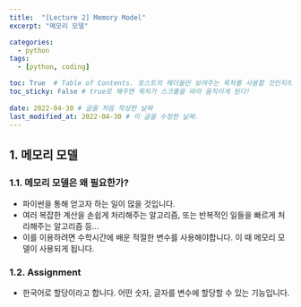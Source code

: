 ```yaml
---
title:  "[Lecture 2] Memory Model"
excerpt: "메모리 모델"

categories:
  - python
tags:
  - [python, coding]

toc: True  # Table of Contents. 포스트의 헤더들만 보여주는 목차를 사용할 것인지의 여부. ture 로 해주면 포스트의 목차가 보이게 된다.
toc_sticky: False # true로 해주면 목차가 스크롤을 따라 움직이게 된다!
 
date: 2022-04-30 # 글을 처음 작성한 날짜
last_modified_at: 2022-04-30 # 이 글을 수정한 날짜.
---
```


## 1. 메모리 모델

### 1.1. 메모리 모델은 왜 필요한가?

 - 파이썬을 통해 얻고자 하는 일이 많을 것입니다.
 - 여러 복잡한 계산을 손쉽게 처리해주는 알고리즘, 또는 반복적인 일들을 빠르게 처리해주는 알고리즘 등...
 - 이를 이용하려면 수학시간에 배운 적절한 변수를 사용해야합니다. 이 때 메모리 모델이 사용되게 됩니다.

### 1.2. Assignment

 - 한국어로 할당이라고 합니다. 어떤 숫자, 글자를 변수에 할당할 수 있는 기능입니다.

